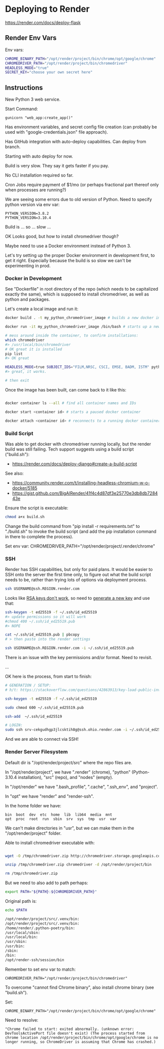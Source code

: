 




# Deploying to Render

https://render.com/docs/deploy-flask


## Render Env Vars

Env vars:

```sh
CHROME_BINARY_PATH="/opt/render/project/bin/chrome/opt/google/chrome"
CHROMEDRIVER_PATH="/opt/render/project/bin/chromedriver"
HEADLESS_MODE="true"
SECRET_KEY="choose your own secret here"
```

## Instructions

New Python 3 web service.

Start Command:

    gunicorn "web_app:create_app()"


Has environment variables, and secret config file creation (can probably be used with "google-credentials.json" file approach).

Has GitHub integration with auto-deploy capabilities. Can deploy from branch.

Starting with auto deploy for now.

Build is very slow. They say it gets faster if you pay.

No CLI installation required so far.

Cron Jobs require payment of $1/mo (or perhaps fractional part thereof only when processes are running?)

We are seeing some errors due to old version of Python. Need to specify python version via env var:

    PYTHON_VERSION=3.8.2
    PYTHON_VERSION=3.10.4

Build is ... so ... slow ...

OK Looks good, but how to install chromedriver though?

Maybe need to use a Docker environment instead of Python 3.

Let's try setting up the proper Docker environment in development first, to get it right. Especially because the build is so slow we can't be experimenting in prod.

### Docker in Development

See "Dockerfile" in root directory of the repo (which needs to be capitalized exactly the same), which is supposed to install chromedriver, as well as python and packages.

Let's create a local image and run it:

```sh
docker build . -t my_python_chromedriver_image # builds a new docker image

docker run -it my_python_chromedriver_image /bin/bash # starts up a new container of a docker image

# mess around inside the container, to confirm installations:
which chromedriver
#> /usr/local/bin/chromedriver
# OK great it is installed
pip list
#> OK great

HEADLESS_MODE=true SUBJECT_IDS="FILM,NRSC, CSCI, EMSE, BADM, ISTM" python -m app.multisubject
#> great, it works.

# then exit
```

Once the image has been built, can come back to it like this:

```sh

docker container ls --all # find all container names and IDs

docker start <container id> # starts a paused docker container

docker attach <container id> # reconnects to a running docker container
```

### Build Script

Was able to get docker with chromedriver running locally, but the render build was still failing. Tech support suggests using a build script ("build.sh"):

  + https://render.com/docs/deploy-django#create-a-build-script

See also:

  + https://community.render.com/t/installing-headless-chromium-w-o-docker/5185
  + https://gist.github.com/BigAlRender/41f4c4d87df3e25770e3db8db728443e


Ensure the script is executable:

```sh
chmod a+x build.sh
```


Change the build command from "pip install -r requirements.txt" to "./build.sh" to invoke the build script (and add the pip installation command in there to complete the process).

Set env var:
    CHROMEDRIVER_PATH="/opt/render/project/.render/chrome"

### SSH

Render has SSH capabilities, but only for paid plans. It would be easier to SSH onto the server the first time only, to figure out what the build script needs to be, rather than trying lots of options via deployment process.

```sh
ssh USERNAME@ssh.REGION.render.com
```

Looks like [RSA keys don't work](https://render.com/docs/ssh-troubleshooting#avoid-rsa-keys), so need to [generate a new key](https://render.com/docs/ssh-generating-keys) and use that:

```sh
ssh-keygen -t ed25519 -f ~/.ssh/id_ed25519
#> update permissions so it will work
#chmod 400 ~/.ssh/id_ed25519.pub
#> NOPE

cat ~/.ssh/id_ed25519.pub | pbcopy
# > then paste into the render settings
```

```sh
ssh USERNAME@ssh.REGION.render.com -i ~/.ssh/id_ed25519.pub
```

There is an issue with the key permissions and/or format. Need to revisit.



...

OK here is the process, from start to finish:

```sh
# GENERATION / SETUP:
# h/t: https://stackoverflow.com/questions/42863913/key-load-public-invalid-format

ssh-keygen -t ed25519 -f ~/.ssh/id_ed25519

sudo chmod 600 ~/.ssh/id_ed25519.pub

ssh-add  ~/.ssh/id_ed25519

# LOGIN:
sudo ssh srv-cekgudhgp3jlcsktih8g@ssh.ohio.render.com -i ~/.ssh/id_ed25519.pub
```

And we are able to connect via SSH!

### Render Server Filesystem

Default dir is "/opt/render/project/src" where the repo files are.

In "/opt/render/project", we have ".render" (chrome), "python" (Python-3.10.4 installation), "src" (repo), and "nodes" (empty).

In "/opt/render" we have ".bash_profile", ".cache", ".ssh_env", and "project".

In "opt" we have "render" and "render-ssh".

In the home folder we have:

    bin  boot  dev	etc  home  lib	lib64  media  mnt
    opt  proc  root  run  sbin  srv  sys  tmp  usr  var

We can't make directories in "usr", but we can make them in the "/opt/render/project" folder.

Able to install chromedriver executable with:

```sh

wget -O /tmp/chromedriver.zip http://chromedriver.storage.googleapis.com/`curl -sS chromedriver.storage.googleapis.com/LATEST_RELEASE`/chromedriver_linux64.zip

unzip /tmp/chromedriver.zip chromedriver -d /opt/render/project/bin

rm /tmp/chromedriver.zip
```

But we need to also add to path perhaps:

```sh
export PATH="${PATH}:${CHROMEDRIVER_PATH}"
```

Original path is:

```sh
echo $PATH

/opt/render/project/src/.venv/bin:
/opt/render/project/src/.venv/bin:
/home/render/.python-poetry/bin:
/usr/local/sbin:
/usr/local/bin:
/usr/sbin:
/usr/bin:
/sbin:
/bin:
/opt/render-ssh/session/bin

```


Remember to set env var to match:

    CHROMEDRIVER_PATH="/opt/render/project/bin/chromedriver"

To overcome "cannot find Chrome binary", also install chrome binary (see "build.sh").

Set:

    CHROME_BINARY_PATH="/opt/render/project/bin/chrome/opt/google/chrome"

Need to resolve:

    "Chrome failed to start: exited abnormally. (unknown error: DevToolsActivePort file doesn't exist) (The process started from chrome location /opt/render/project/bin/chrome/opt/google/chrome is no longer running, so ChromeDriver is assuming that Chrome has crashed.)
